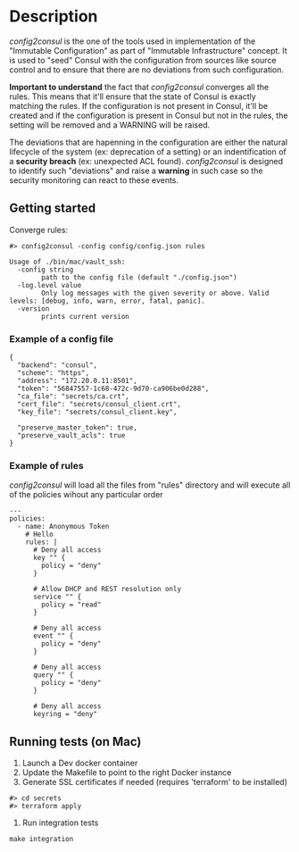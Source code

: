 # Description

_config2consul_ is the one of the tools used in implementation of the "Immutable Configuration" as part of "Immutable Infrastructure" concept.
It is used to "seed" Consul with the configuration from sources like source control and to ensure that there are no
deviations from such configuration.

**Important to understand** the fact that _config2consul_ converges all the rules. This means that it'll ensure that
the state of Consul is exactly matching the rules. If the configuration is not present in Consul, it'll be created
and if the configuration is present in Consul but not in the rules, the setting will be removed and a WARNING will be raised.

The deviations that are hapenning in the configuration are either the natural lifecycle of the system
(ex: deprecation of a setting) or an indentification of a **security breach** (ex: unexpected ACL found).
_config2consul_ is designed to identify such "deviations" and raise a **warning** in such case so the security
monitoring can react to these events.


## Getting started

Converge rules:
```
#> config2consul -config config/config.json rules
```

```
Usage of ./bin/mac/vault_ssh:
  -config string
    	path to the config file (default "./config.json")
  -log.level value
    	Only log messages with the given severity or above. Valid levels: [debug, info, warn, error, fatal, panic].
  -version
    	prints current version
```

### Example of a config file

```
{
  "backend": "consul",
  "scheme": "https",
  "address": "172.20.0.11:8501",
  "token": "56847557-1c68-472c-9d70-ca906be0d288",
  "ca_file": "secrets/ca.crt",
  "cert_file": "secrets/consul_client.crt",
  "key_file": "secrets/consul_client.key",

  "preserve_master_token": true,
  "preserve_vault_acls": true
}
```

### Example of rules

_config2consul_ will load all the files from "rules" directory and will execute all of the policies wihout any particular order

```
---
policies:
  - name: Anonymous Token
    # Hello
    rules: |
      # Deny all access
      key "" {
        policy = "deny"
      }

      # Allow DHCP and REST resolution only
      service "" {
        policy = "read"
      }

      # Deny all access
      event "" {
        policy = "deny"
      }

      # Deny all access
      query "" {
        policy = "deny"
      }

      # Deny all access
      keyring = "deny"
```

## Running tests (on Mac)

1. Launch a Dev docker container
1. Update the Makefile to point to the right Docker instance
1. Generate SSL certificates if needed (requires 'terraform' to be installed)
```
#> cd secrets
#> terraform apply
```
1. Run integration tests
```
make integration
```
